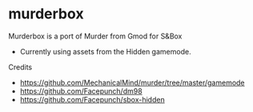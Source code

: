 # murderbox
Murderbox is a port of Murder from Gmod for S&amp;Box

- Currently using assets from the Hidden gamemode.

Credits
- https://github.com/MechanicalMind/murder/tree/master/gamemode
- https://github.com/Facepunch/dm98
- https://github.com/Facepunch/sbox-hidden
